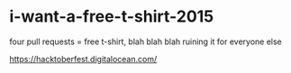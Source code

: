 # i-want-a-free-t-shirt-2015
four pull requests = free t-shirt, blah blah blah ruining it for everyone else

https://hacktoberfest.digitalocean.com/

